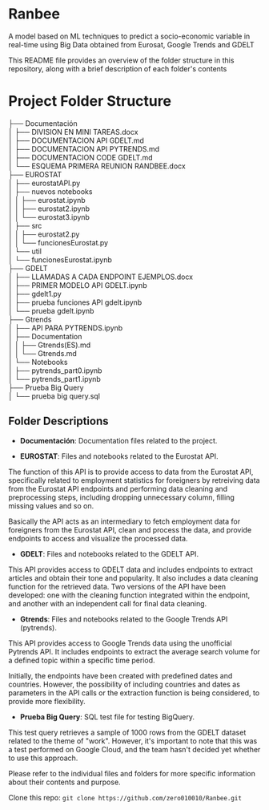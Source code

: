 # Ranbee
A model based on ML techniques to predict a socio-economic variable in real-time using Big Data obtained from Eurosat, Google Trends and GDELT 

This README file provides an overview of the folder structure in this repository, along with a brief description of each folder's contents

# Project Folder Structure

├── Documentación<br>
│ ├── DIVISION EN MINI TAREAS.docx<br>
│ ├── DOCUMENTACION API GDELT.md<br>
│ ├── DOCUMENTACION API PYTRENDS.md<br>
│ ├── DOCUMENTACION CODE GDELT.md<br>
│ └── ESQUEMA PRIMERA REUNION RANDBEE.docx<br>
├── EUROSTAT<br>
│ ├── eurostatAPI.py<br>
│ ├── nuevos notebooks<br>
│ │ ├── eurostat.ipynb<br>
│ │ ├── eurostat2.ipynb<br>
│ │ └── eurostat3.ipynb<br>
│ ├── src<br>
│ │ ├── eurostat2.py<br>
│ │ └── funcionesEurostat.py<br>
│ └── util<br>
│ └── funcionesEurostat.ipynb<br>
├── GDELT<br>
│ ├── LLAMADAS A CADA ENDPOINT EJEMPLOS.docx<br>
│ ├── PRIMER MODELO API GDELT.ipynb<br>
│ ├── gdelt1.py<br>
│ ├── prueba funciones API gdelt.ipynb<br>
│ └── prueba gdelt.ipynb<br>
├── Gtrends<br>
│ ├── API PARA PYTRENDS.ipynb<br>
│ ├── Documentation<br>
│ │ ├── Gtrends(ES).md<br>
│ │ └── Gtrends.md<br>
│ └── Notebooks<br>
│ ├── pytrends_part0.ipynb<br>
│ └── pytrends_part1.ipynb<br>
├── Prueba Big Query<br>
│ └── prueba big query.sql<br>



## Folder Descriptions

- **Documentación**: Documentation files related to the project.


- **EUROSTAT**: Files and notebooks related to the Eurostat API.

The function of this API is to provide access to data from the Eurostat API, specifically related to employment statistics for foreigners by retreiving data from the Eurostat API endpoints and performing data cleaning and preprocessing steps, including dropping unnecessary column, filling missing values and so on.

Basically the API acts as an intermediary to fetch employment data for foreigners from the Eurostat API, clean and process the data, and provide endpoints to access and visualize the processed data.

- **GDELT**: Files and notebooks related to the GDELT API.

This API provides access to GDELT data and includes  endpoints to extract articles and obtain their tone and popularity. It also includes a data cleaning function for the retrieved data. Two versions of the API have been developed: one with the cleaning function integrated within the endpoint, and another with an independent call for final data cleaning.

- **Gtrends**: Files and notebooks related to the Google Trends API (pytrends).

This API provides access to Google Trends data using the unofficial Pytrends API. It includes endpoints to extract the average search volume for a defined topic within a specific time period.

Initially, the endpoints have been created with predefined dates and countries. However, the possibility of including countries and dates as parameters in the API calls or the extraction function is being considered, to provide more flexibility.

- **Prueba Big Query**: SQL test file for testing BigQuery.

This test query retrieves a sample of 1000 rows from the GDELT dataset related to the theme of "work". However, it's important to note that this was a test performed on Google Cloud, and the team hasn't decided yet whether to use this approach. 

Please refer to the individual files and folders for more specific information about their contents and purpose.




Clone this repo: `git clone https://github.com/zero010010/Ranbee.git`











